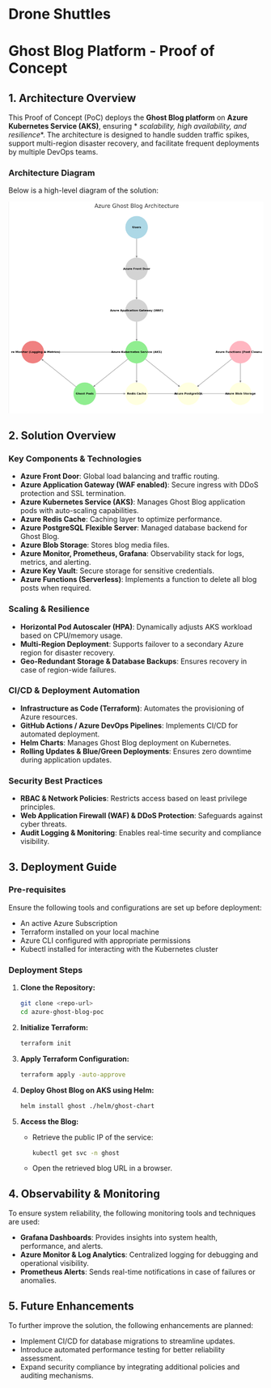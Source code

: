 # Drone Shuttles

# Ghost Blog Platform - Proof of Concept

## **1. Architecture Overview**

This Proof of Concept (PoC) deploys the **Ghost Blog platform** on **Azure Kubernetes Service (AKS)**, ensuring *
*scalability, high availability, and resilience**. The architecture is designed to handle sudden traffic spikes, support
multi-region disaster recovery, and facilitate frequent deployments by multiple DevOps teams.

### **Architecture Diagram**

Below is a high-level diagram of the solution:

![src/images/img.png](src/images/img.png)

## **2. Solution Overview**

### **Key Components & Technologies**

- **Azure Front Door**: Global load balancing and traffic routing.
- **Azure Application Gateway (WAF enabled)**: Secure ingress with DDoS protection and SSL termination.
- **Azure Kubernetes Service (AKS)**: Manages Ghost Blog application pods with auto-scaling capabilities.
- **Azure Redis Cache**: Caching layer to optimize performance.
- **Azure PostgreSQL Flexible Server**: Managed database backend for Ghost Blog.
- **Azure Blob Storage**: Stores blog media files.
- **Azure Monitor, Prometheus, Grafana**: Observability stack for logs, metrics, and alerting.
- **Azure Key Vault**: Secure storage for sensitive credentials.
- **Azure Functions (Serverless)**: Implements a function to delete all blog posts when required.

### **Scaling & Resilience**

- **Horizontal Pod Autoscaler (HPA)**: Dynamically adjusts AKS workload based on CPU/memory usage.
- **Multi-Region Deployment**: Supports failover to a secondary Azure region for disaster recovery.
- **Geo-Redundant Storage & Database Backups**: Ensures recovery in case of region-wide failures.

### **CI/CD & Deployment Automation**

- **Infrastructure as Code (Terraform)**: Automates the provisioning of Azure resources.
- **GitHub Actions / Azure DevOps Pipelines**: Implements CI/CD for automated deployment.
- **Helm Charts**: Manages Ghost Blog deployment on Kubernetes.
- **Rolling Updates & Blue/Green Deployments**: Ensures zero downtime during application updates.

### **Security Best Practices**

- **RBAC & Network Policies**: Restricts access based on least privilege principles.
- **Web Application Firewall (WAF) & DDoS Protection**: Safeguards against cyber threats.
- **Audit Logging & Monitoring**: Enables real-time security and compliance visibility.

## **3. Deployment Guide**

### **Pre-requisites**

Ensure the following tools and configurations are set up before deployment:

- An active Azure Subscription
- Terraform installed on your local machine
- Azure CLI configured with appropriate permissions
- Kubectl installed for interacting with the Kubernetes cluster

### **Deployment Steps**

1. **Clone the Repository:**
   ```sh
   git clone <repo-url>
   cd azure-ghost-blog-poc
   ```
2. **Initialize Terraform:**
   ```sh
   terraform init
   ```
3. **Apply Terraform Configuration:**
   ```sh
   terraform apply -auto-approve
   ```
4. **Deploy Ghost Blog on AKS using Helm:**

   ```sh
   helm install ghost ./helm/ghost-chart
   ```

5. **Access the Blog:**

   - Retrieve the public IP of the service:
     ```sh
     kubectl get svc -n ghost
     ```
   - Open the retrieved blog URL in a browser.

## **4. Observability & Monitoring**

To ensure system reliability, the following monitoring tools and techniques are used:

- **Grafana Dashboards**: Provides insights into system health, performance, and alerts.
- **Azure Monitor & Log Analytics**: Centralized logging for debugging and operational visibility.
- **Prometheus Alerts**: Sends real-time notifications in case of failures or anomalies.

## **5. Future Enhancements**

To further improve the solution, the following enhancements are planned:

- Implement CI/CD for database migrations to streamline updates.
- Introduce automated performance testing for better reliability assessment.
- Expand security compliance by integrating additional policies and auditing mechanisms.
